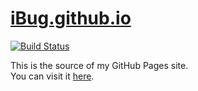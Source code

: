 # [iBug.github.io][site]

[![Build Status](https://travis-ci.org/iBug/iBug-source.svg?branch=master)](https://travis-ci.org/iBug/iBug-source)

This is the source of my GitHub Pages site.  
You can visit it [here][site].

  [site]: https://ibug.github.io/

